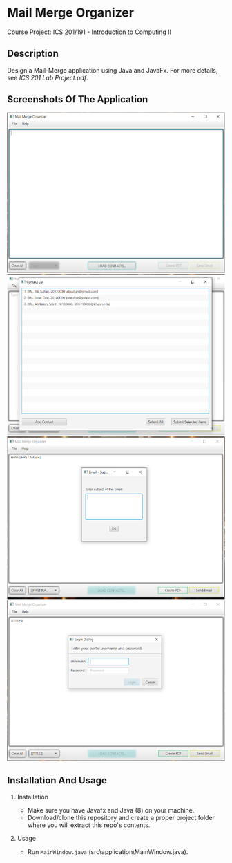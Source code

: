 # Mail Merge Organizer
  Course Project: ICS 201/191 - Introduction to Computing II

## Description
   Design a Mail-Merge application using Java and JavaFx. For more details, see *ICS 201 Lab Project.pdf*.
  
## Screenshots Of The Application
![](images/1.PNG)
![](images/2.PNG)
![](images/3.PNG)
![](images/4.PNG)

## Installation And Usage
1. Installation
   - Make sure you have Javafx and Java (8) on your machine.
   - Download/clone this repository and create a proper project folder where you will extract this repo's contents.
  
2. Usage
   - Run ````MainWindow.java```` (src\application\MainWindow.java).
